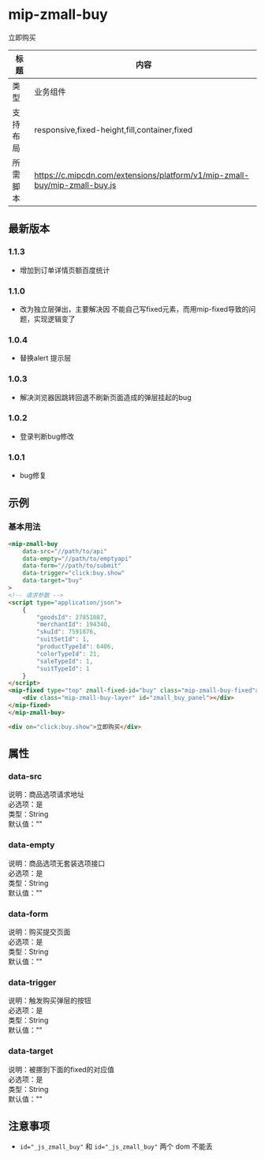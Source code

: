 # mip-zmall-buy

立即购买

标题|内容
----|----
类型|业务组件
支持布局|responsive,fixed-height,fill,container,fixed
所需脚本|https://c.mipcdn.com/extensions/platform/v1/mip-zmall-buy/mip-zmall-buy.js

## 最新版本

### 1.1.3

- 增加到订单详情页额百度统计

### 1.1.0

- 改为独立层弹出，主要解决因 不能自己写fixed元素，而用mip-fixed导致的问题，实现逻辑变了

### 1.0.4

- 替换alert 提示层

### 1.0.3

- 解决浏览器因跳转回退不刷新页面造成的弹层挂起的bug

### 1.0.2

- 登录判断bug修改

### 1.0.1

- bug修复

## 示例

### 基本用法
```html
<mip-zmall-buy
	data-src="//path/to/api"
	data-empty="//path/to/emptyapi"
	data-form="//path/to/submit"
	data-trigger="click:buy.show"
    data-target="buy"
>
<!-- 请求参数 -->
<script type="application/json">
	{
		"goodsId": 27851087,
		"merchantId": 194340,
		"skuId": 7591876,
		"suitSetId": 1,
		"productTypeId": 6406,
		"colorTypeId": 21,
		"saleTypeId": 1,
		"suitTypeId": 1
	}
</script>
<mip-fixed type="top" zmall-fixed-id="buy" class="mip-zmall-buy-fixed">
    <div class="mip-zmall-buy-layer" id="zmall_buy_panel"></div>
</mip-fixed>
</mip-zmall-buy>

<div on="click:buy.show">立即购买</div>

```

## 属性

### data-src

说明：商品选项请求地址        
必选项：是       
类型：String      
默认值：""         

### data-empty

说明：商品选项无套装选项接口         
必选项：是         
类型：String          
默认值：""  

### data-form    

说明：购买提交页面         
必选项：是         
类型：String          
默认值：""    

### data-trigger

说明：触发购买弹层的按钮         
必选项：是         
类型：String          
默认值：""   

### data-target

说明：被挪到下面的fixed的对应值             
必选项：是         
类型：String          
默认值：""   

## 注意事项

- `id="_js_zmall_buy"` 和 `id="_js_zmall_buy"` 两个 dom 不能丢
